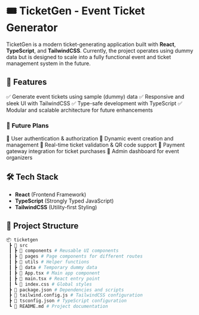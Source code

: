 # 🎟️ TicketGen - Event Ticket Generator

TicketGen is a modern ticket-generating application built with **React**, **TypeScript**, and **TailwindCSS**. Currently, the project operates using dummy data but is designed to scale into a fully functional event and ticket management system in the future.

## 🚀 Features

✅ Generate event tickets using sample (dummy) data
✅ Responsive and sleek UI with TailwindCSS
✅ Type-safe development with TypeScript
✅ Modular and scalable architecture for future enhancements

### 📌 Future Plans

🔹 User authentication & authorization
🔹 Dynamic event creation and management
🔹 Real-time ticket validation & QR code support
🔹 Payment gateway integration for ticket purchases
🔹 Admin dashboard for event organizers

## 🛠️ Tech Stack

- **React** (Frontend Framework)
- **TypeScript** (Strongly Typed JavaScript)
- **TailwindCSS** (Utility-first Styling)

## 📂 Project Structure

```bash
📦 ticketgen
 ┣ 📂 src
 ┃ ┣ 📂 components # Reusable UI components
 ┃ ┣ 📂 pages # Page components for different routes
 ┃ ┣ 📂 utils # Helper functions
 ┃ ┣ 📂 data # Temporary dummy data
 ┃ ┣ 📜 App.tsx # Main app component
 ┃ ┣ 📜 main.tsx # React entry point
 ┃ ┗ 📜 index.css # Global styles
 ┣ 📜 package.json # Dependencies and scripts
 ┣ 📜 tailwind.config.js # TailwindCSS configuration
 ┣ 📜 tsconfig.json # TypeScript configuration
 ┗ 📜 README.md # Project documentation
```
